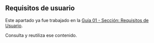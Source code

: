 ## Requisitos de usuario

Este apartado ya fue trabajado en la 
[Guía 01 - Sección: Requisitos de Usuario](../guide01/requisitos/requisitos-usuarios.md#requisitos-de-usuario).

Consulta y reutiliza ese contenido.


